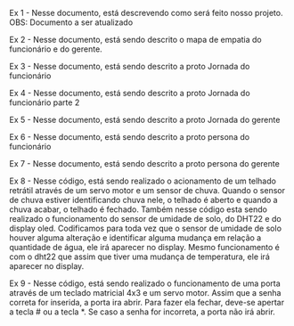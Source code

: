 Ex 1 - Nesse documento, está descrevendo como será feito nosso projeto. OBS: Documento a ser atualizado

Ex 2 - Nesse documento, está sendo descrito o mapa de empatia do funcionário e do gerente.

Ex 3 - Nesse documento, está sendo descrito a proto Jornada do funcionário

Ex 4 - Nesse documento, está sendo descrito a proto Jornada do funcionário parte 2

Ex 5 - Nesse documento, está sendo descrito a proto Jornada do gerente

Ex 6 - Nesse documento, está sendo descrito a proto persona do funcionário 

Ex 7 - Nesse documento, está sendo descrito a proto persona do gerente


Ex 8 - Nesse código, está sendo realizado o acionamento de um telhado retrátil através de um servo motor e um sensor de chuva. Quando o sensor de chuva estiver identificando chuva nele, o telhado é aberto e quando a chuva acabar, o telhado é fechado.
Também nesse código esta sendo realizado o funcionamento do sensor de umidade de solo, do DHT22 e do display oled. Codificamos para toda vez que o sensor de umidade de solo houver alguma alteração e identificar alguma mudança em relação a quantidade de água, ele irá aparecer no display. Mesmo funcionamento é com o dht22 que assim que tiver uma mudança de temperatura, ele irá aparecer no display.

Ex 9 - Nesse código, está sendo realizado o funcionamento de uma porta através de um teclado matricial 4x3 e um servo motor. Assim que a senha correta for inserida, a porta ira abrir. Para fazer ela fechar, deve-se apertar a tecla # ou a tecla *.  Se caso a senha for incorreta, a porta não irá abrir. 
